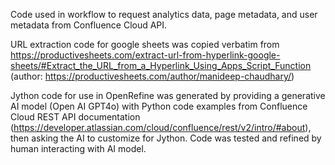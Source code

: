 Code used in workflow to request analytics data, page metadata, and user metadata from Confluence Cloud API.  

URL extraction code for google sheets was copied verbatim from https://productivesheets.com/extract-url-from-hyperlink-google-sheets/#Extract_the_URL_from_a_Hyperlink_Using_Apps_Script_Function (author: https://productivesheets.com/author/manideep-chaudhary/)  

Jython code for use in OpenRefine was generated by providing a generative AI model (Open AI GPT4o) with Python code examples from Confluence Cloud REST API documentation (https://developer.atlassian.com/cloud/confluence/rest/v2/intro/#about), then asking the AI to customize for Jython. Code was tested and refined by human interacting with AI model.
